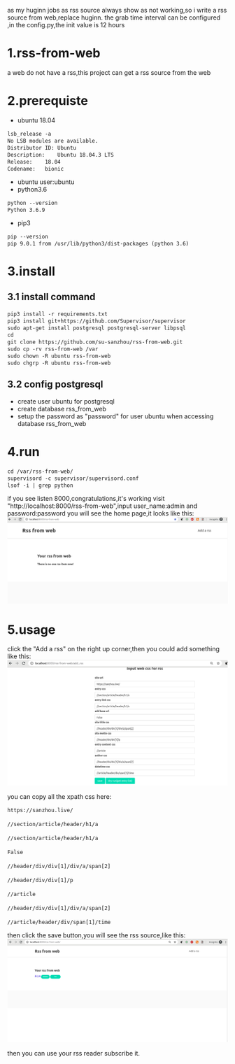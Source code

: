 as my huginn jobs as rss source always show as not working,so i write a rss source from web,replace huginn.
the grab time interval can be configured ,in the config.py,the init value is 12 hours

# 1.rss-from-web
a web do not have a rss,this project can get a rss source from the web
# 2.prerequiste
- ubuntu 18.04
```
lsb_release -a
No LSB modules are available.
Distributor ID:	Ubuntu
Description:	Ubuntu 18.04.3 LTS
Release:	18.04
Codename:	bionic
```
- ubuntu user:ubuntu
- python3.6
```
python --version
Python 3.6.9
```
- pip3 
```
pip --version
pip 9.0.1 from /usr/lib/python3/dist-packages (python 3.6)
```
# 3.install
## 3.1 install command 
```
pip3 install -r requirements.txt
pip3 install git+https://github.com/Supervisor/supervisor
sudo apt-get install postgresql postgresql-server libpsql
cd 
git clone https://github.com/su-sanzhou/rss-from-web.git
sudo cp -rv rss-from-web /var
sudo chown -R ubuntu rss-from-web
sudo chgrp -R ubuntu rss-from-web
```
## 3.2 config postgresql
- create user ubuntu for postgresql 
- create database rss_from_web
- setup the password as "password" for user ubuntu when accessing database rss_from_web
# 4.run
```
cd /var/rss-from-web/
supervisord -c supervisor/supervisord.conf
lsof -i | grep python
```
if you see listen 8000,congratulations,it's working
visit "http://localhost:8000/rss-from-web",input user_name:admin and password:password
you will see the home page,it looks like this:
![image](https://github.com/su-sanzhou/rss-from-web/blob/master/screen/Selection_001.png)

# 5.usage
click the "Add a rss" on the right up corner,then you could add something like this:
![image](https://github.com/su-sanzhou/rss-from-web/blob/master/screen/Selection_002.png)

you can copy all the xpath css here:
```
https://sanzhou.live/

//section/article/header/h1/a

//section/article/header/h1/a

False

//header/div/div[1]/div/a/span[2]

//header/div/div[1]/p

//article

//header/div/div[1]/div/a/span[2]

//article/header/div/span[1]/time
```

then click the save button,you will see the rss source,like this:
![image](https://github.com/su-sanzhou/rss-from-web/blob/master/screen/Selection_003.png)

then you can use your rss reader subscribe it.

